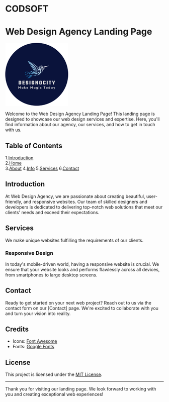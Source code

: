 # CODSOFT
# Web Design Agency Landing Page

![Web Design Agency](https://github.com/AnushkaBanerjee/CODSOFT/blob/main/IMAGES/Deignocity%20logo.png)

Welcome to the Web Design Agency Landing Page! This landing page is designed to showcase our web design services and expertise. Here, you'll find information about our agency, our services, and how to get in touch with us.

## Table of Contents
1.[Introduction](#introduction ) 		 
2.[Home](#home )		
3.[About](#about )
4.[Info](#info )
5.[Services](#services )
6.[Contact](#contact )


## Introduction

At Web Design Agency, we are passionate about creating beautiful, user-friendly, and responsive websites. Our team of skilled designers and developers is dedicated to delivering top-notch web solutions that meet our clients' needs and exceed their expectations.

## Services
We make unique websites fulfilling the requirements of our clients.

### Responsive Design

In today's mobile-driven world, having a responsive website is crucial. We ensure that your website looks and performs flawlessly across all devices, from smartphones to large desktop screens.


## Contact 

Ready to get started on your next web project? Reach out to us via the contact form on our [Contact] page. We're excited to collaborate with you and turn your vision into reality.



## Credits

- Icons: [Font Awesome](https://fontawesome.com/)
- Fonts: [Google Fonts](https://fonts.google.com/)
## License

This project is licensed under the [MIT License](LICENSE).

---

Thank you for visiting our landing page. We look forward to working with you and creating exceptional web experiences!
